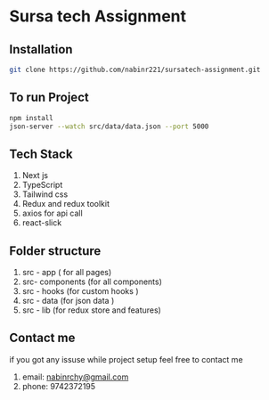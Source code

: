 # Sursa tech Assignment

## Installation


```bash
git clone https://github.com/nabinr221/sursatech-assignment.git
```

## To run Project

```bash
npm install
json-server --watch src/data/data.json --port 5000 
```

## Tech Stack 
1) Next js
2) TypeScript
3) Tailwind css
4) Redux and redux toolkit
5) axios for api call
6) react-slick


## Folder structure
1) src - app ( for all pages)
2) src- components (for all components)
3) src - hooks (for custom hooks )
4) src - data (for json data )
5) src - lib (for redux store and features)


## Contact me
if you got any issuse while project setup feel free to contact me 
1) email: nabinrchy@gmail.com
2) phone: 9742372195
